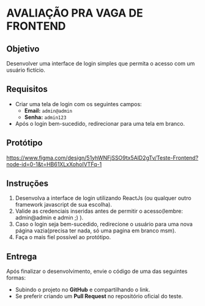 # AVALIAÇÃO PRA VAGA DE FRONTEND

## Objetivo

Desenvolver uma interface de login simples que permita o acesso com um usuário fictício.  

## Requisitos  

- Criar uma tela de login com os seguintes campos:  
  - **Email:** `admin@admin`  
  - **Senha:** `admin123`  
- Após o login bem-sucedido, redirecionar para uma tela em branco.


## Protótipo

https://www.figma.com/design/51yhWNFjSSO9tx5AlD2gTv/Teste-Frontend?node-id=0-1&t=HB61XLxXohoIVTFq-1

## Instruções  

1. Desenvolva a interface de login utilizando ReactJs (ou qualquer outro framework javascript de sua escolha).  
2. Valide as credenciais inseridas antes de permitir o acesso(lembre: admin@admin e admin ;) ).  
3. Caso o login seja bem-sucedido, redirecione o usuário para uma nova página vazia(precisa ter nada, só uma pagina em branco msm).  
4. Faça o mais fiel possível ao protótipo.  

## Entrega  

Após finalizar o desenvolvimento, envie o código de uma das seguintes formas:  

- Subindo o projeto no **GitHub** e compartilhando o link.  
- Se preferir criando um **Pull Request** no repositório oficial do teste.  



